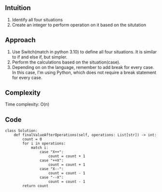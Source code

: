 ## Intuition
1. Identify all four situations
2. Create an integer to perform operation on it based on the situtation
## Approach
1. Use Switch(match in python 3.10) to define all four situations. It is similar to if and else if, but simpler.
2. Perform the calculations based on the situation(case).
3. Depending on on the language, remember to add break for every case. In this case, I'm using Python, which does not require a break statement for every case.
## Complexity
Time complexity:
O(n)

## Code
````
class Solution:
    def finalValueAfterOperations(self, operations: List[str]) -> int:
        count = 0
        for i in operations: 
            match i:
                case "X++":
                    count = count + 1
                case "++X":
                    count = count + 1
                case "X--":
                    count = count - 1
                case "--X":
                    count = count - 1
        return count    
````